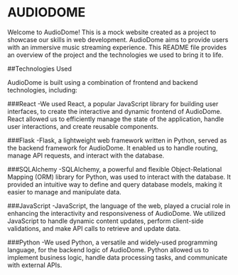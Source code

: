 # AUDIODOME

Welcome to AudioDome! This is a mock website created as a project to showcase our skills in web development. AudioDome aims to provide users with an immersive music streaming experience. This README file provides an overview of the project and the technologies we used to bring it to life.

##Technologies Used

AudioDome is built using a combination of frontend and backend technologies, including:

###React
-We used React, a popular JavaScript library for building user interfaces, to create the interactive and dynamic frontend of AudioDome. React allowed us to efficiently manage the state of the application, handle user interactions, and create reusable components.
 
 ###Flask
-Flask, a lightweight web framework written in Python, served as the backend framework for AudioDome. It enabled us to handle routing, manage API requests, and interact with the database.

###SQLAlchemy
-SQLAlchemy, a powerful and flexible Object-Relational Mapping (ORM) library for Python, was used to interact with the database. It provided an intuitive way to define and query database models, making it easier to manage and manipulate data.

###JavaScript
-JavaScript, the language of the web, played a crucial role in enhancing the interactivity and responsiveness of AudioDome. We utilized JavaScript to handle dynamic content updates, perform client-side validations, and make API calls to retrieve and update data.

###Python
-We used Python, a versatile and widely-used programming language, for the backend logic of AudioDome. Python allowed us to implement business logic, handle data processing tasks, and communicate with external APIs.
